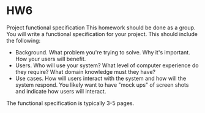 # HW6
Project functional specification
This homework should be done as a group. You will write a functional specification for your project. This should include the following:

 - Background. What problem you're trying to solve. Why it's important. How your users will benefit.
 - Users. Who will use your system? What level of computer experience do they require? What domain knowledge must they have?
 - Use cases. How will users interact with the system and how will the system respond. You likely want to have "mock ups" of screen shots and indicate how users will interact.
 
 The functional specification is typically 3-5 pages.
